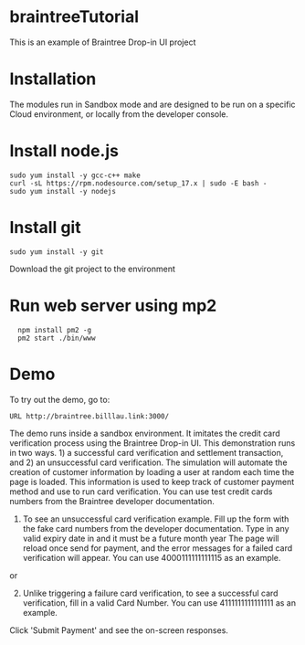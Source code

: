 # braintreeTutorial

This is an example of Braintree Drop-in UI project

# Installation

The modules run in Sandbox mode and are designed to be run on a specific Cloud environment, or locally from the developer console. 

# Install node.js

	sudo yum install -y gcc-c++ make 
	curl -sL https://rpm.nodesource.com/setup_17.x | sudo -E bash - 
	sudo yum install -y nodejs

# Install git 

	sudo yum install -y git
  
  Download the git project to the environment

# Run web server using mp2 

	  npm install pm2 -g
	  pm2 start ./bin/www	


# Demo

To try out the demo, go to:

	URL http://braintree.billlau.link:3000/


The demo runs inside a sandbox environment. It imitates the credit card verification process using the Braintree Drop-in UI.  This demonstration runs in two ways. 1) a successful card verification and settlement transaction, and 2) an unsuccessful card verification. The simulation will automate the creation of customer information by loading a user at random each time the page is loaded. This information is used to keep track of customer payment method and use to run card verification. You can use test credit cards numbers from the Braintree developer documentation.

1. To see an unsuccessful card verification example. Fill up the form with the fake card numbers from the developer documentation. Type in any valid expiry date in and it must be a future month year The page will reload once send for payment, and the error messages for a failed card verification will appear. You can use 4000111111111115 as an example.

or

2. Unlike triggering a failure card verification, to see a successful card verification, fill in a valid Card Number. You can use 4111111111111111 as an example.


Click 'Submit Payment' and see the on-screen responses.
